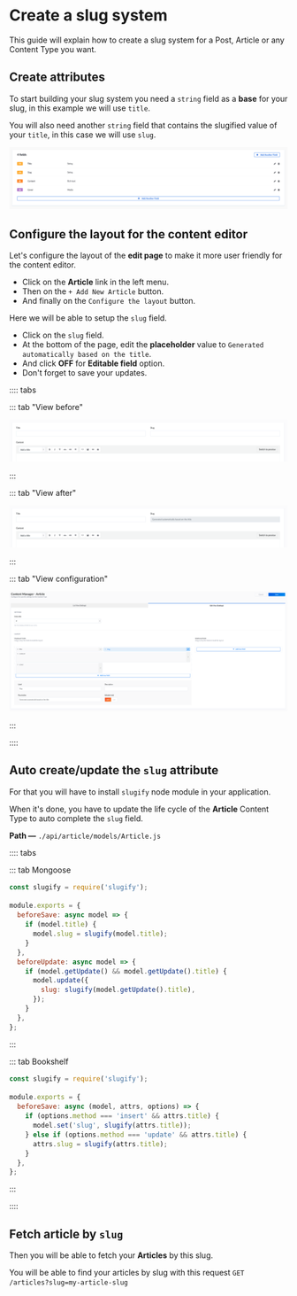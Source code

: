 # Create a slug system

This guide will explain how to create a slug system for a Post, Article or any Content Type you want.

## Create attributes

To start building your slug system you need a `string` field as a **base** for your slug, in this example we will use `title`.

You will also need another `string` field that contains the slugified value of your `title`, in this case we will use `slug`.

![Slug fields](../assets/guides/slug/fields.png)

## Configure the layout for the content editor

Let's configure the layout of the **edit page** to make it more user friendly for the content editor.

- Click on the **Article** link in the left menu.
- Then on the `+ Add New Article` button.
- And finally on the `Configure the layout` button.

Here we will be able to setup the `slug` field.

- Click on the `slug` field.
- At the bottom of the page, edit the **placeholder** value to `Generated automatically based on the title`.
- And click **OFF** for **Editable field** option.
- Don't forget to save your updates.

:::: tabs

::: tab "View before"

![View before](../assets/guides/slug/layout-before.png)

:::

::: tab "View after"

![View after](../assets/guides/slug/layout-after.png)

:::

::: tab "View configuration"

![Edit View config](../assets/guides/slug/layout-config.png)

:::

::::

## Auto create/update the `slug` attribute

For that you will have to install `slugify` node module in your application.

When it's done, you have to update the life cycle of the **Article** Content Type to auto complete the `slug` field.

**Path —** `./api/article/models/Article.js`

:::: tabs

::: tab Mongoose

```js
const slugify = require('slugify');

module.exports = {
  beforeSave: async model => {
    if (model.title) {
      model.slug = slugify(model.title);
    }
  },
  beforeUpdate: async model => {
    if (model.getUpdate() && model.getUpdate().title) {
      model.update({
        slug: slugify(model.getUpdate().title),
      });
    }
  },
};
```

:::

::: tab Bookshelf

```js
const slugify = require('slugify');

module.exports = {
  beforeSave: async (model, attrs, options) => {
    if (options.method === 'insert' && attrs.title) {
      model.set('slug', slugify(attrs.title));
    } else if (options.method === 'update' && attrs.title) {
      attrs.slug = slugify(attrs.title);
    }
  },
};
```

:::

::::

## Fetch article by `slug`

Then you will be able to fetch your **Articles** by this slug.

You will be able to find your articles by slug with this request `GET /articles?slug=my-article-slug`
